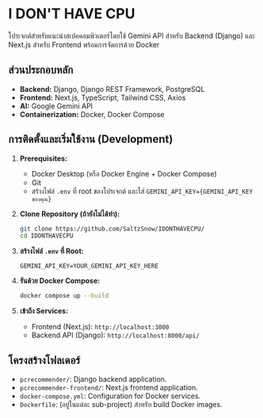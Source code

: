 # I DON'T HAVE CPU 

โปรเจกต์สำหรับแนะนำสเปคคอมพิวเตอร์โดยใช้ Gemini API สำหรับ Backend (Django) และ Next.js สำหรับ Frontend พร้อมการจัดการด้วย Docker

## ส่วนประกอบหลัก

* **Backend:** Django, Django REST Framework, PostgreSQL
* **Frontend:** Next.js, TypeScript, Tailwind CSS, Axios
* **AI:** Google Gemini API
* **Containerization:** Docker, Docker Compose

## การติดตั้งและเริ่มใช้งาน (Development)

1.  **Prerequisites:**
    * Docker Desktop (หรือ Docker Engine + Docker Compose)
    * Git
    * สร้างไฟล์ `.env` ที่ root ของโปรเจกต์ และใส่ `GEMINI_API_KEY={GEMINI_API_KEY ของคุณ}`

2.  **Clone Repository (ถ้ายังไม่ได้ทำ):**
    ```bash
    git clone https://github.com/SaltzSnow/IDONTHAVECPU/
    cd IDONTHAVECPU
    ```

3.  **สร้างไฟล์ `.env` ที่ Root:**
    ```env
    GEMINI_API_KEY=YOUR_GEMINI_API_KEY_HERE
    ```

4.  **รันด้วย Docker Compose:**
    ```bash
    docker compose up --build
    ```

5.  **เข้าถึง Services:**
    * Frontend (Next.js): `http://localhost:3000`
    * Backend API (Django): `http://localhost:8000/api/`

## โครงสร้างโฟลเดอร์

* `pcrecommender/`: Django backend application.
* `pcrecommender-frontend/`: Next.js frontend application.
* `docker-compose.yml`: Configuration for Docker services.
* `Dockerfile`: (อยู่ในแต่ละ sub-project) สำหรับ build Docker images.

